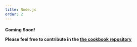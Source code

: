 ```yaml
---
title: Node.js
order: 2
---
```


<div class="alert alert-info" role="alert">
  <h4>
    <p>
      <strong>Coming Soon!</strong>
    </p>
    Please feel free to contribute in the <a href="https://github.com/the-startup-stack/stack-cookbooks">the cookbook repository</a>
  </h4>
</div>